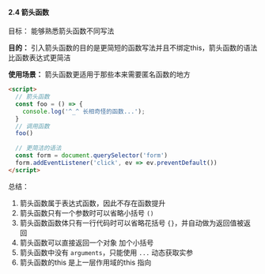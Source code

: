 #### 2.4 箭头函数

目标： 能够熟悉箭头函数不同写法

**目的：** 引入箭头函数的目的是更简短的函数写法并且不绑定this，箭头函数的语法比函数表达式更简洁

**使用场景：** 箭头函数更适用于那些本来需要匿名函数的地方

```html
<script>
  // 箭头函数
  const foo = () => {
    console.log('^_^ 长相奇怪的函数...');
  }
  // 调用函数
  foo()
  
  // 更简洁的语法
  const form = document.querySelector('form')
  form.addEventListener('click', ev => ev.preventDefault())
</script>
```

总结：

1. 箭头函数属于表达式函数，因此不存在函数提升
2. 箭头函数只有一个参数时可以省略小括号 `()`
3. 箭头函数函数体只有一行代码时可以省略花括号 `{}`，并自动做为返回值被返回
4. 箭头函数可以直接返回一个对象 加个小括号
5. 箭头函数中没有 `arguments`，只能使用 `...` 动态获取实参
6. 箭头函数的this  是上一层作用域的this 指向